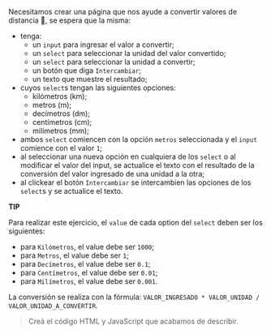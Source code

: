 Necesitamos crear una página que nos ayude a convertir valores de distancia :straight_ruler:, se espera que la misma:

- tenga:
  - un `input` para ingresar el valor a convertir;
  - un `select` para seleccionar la unidad del valor convertido;
  - un `select` para seleccionar la unidad a convertir;
  - un botón que diga `Intercambiar`;
  - un texto que muestre el resultado;
- cuyos `select`s tengan las siguientes opciones:
  - kilómetros (km);
  - metros (m);
  - decímetros (dm);
  - centímetros (cm);
  - milímetros (mm);
- ambos `select` comiencen con la opción `metros` seleccionada y el `input` comience con el valor `1`;
- al seleccionar una nueva opción en cualquiera de los `select` o al modificar el valor del input, se actualice el texto con el resultado de la conversión del valor ingresado de una unidad a la otra;
- al clickear el botón `Intercambiar` se intercambien las opciones de los `select`s y se actualice el texto.


**TIP**

Para realizar este ejercicio, el `value` de cada option del `select` deben ser los siguientes:

- para `Kilómetros`, el value debe ser `1000`;
- para `Metros`, el value debe ser `1`;
- para `Decímetros`, el value debe ser `0.1`;
- para `Centímetros`, el value debe ser `0.01`;
- para `Milímetros`, el value debe ser `0.001`.


La conversión se realiza con la fórmula: `VALOR_INGRESADO * VALOR_UNIDAD / VALOR_UNIDAD_A_CONVERTIR`.

> Creá el código HTML y JavaScript que acabamos de describir.
